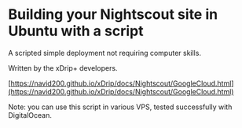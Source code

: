 # Building your Nightscout site in Ubuntu with a script

A scripted simple deployment not requiring computer skills.

Written by the xDrip+ developers.

[https://navid200.github.io/xDrip/docs/Nightscout/GoogleCloud.html](https://navid200.github.io/xDrip/docs/Nightscout/GoogleCloud.html)

Note: you can use this script in various VPS, tested successfully with DigitalOcean.